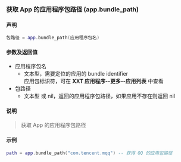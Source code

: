 ### 获取 App 的应用程序包路径 \(**app\.bundle\_path**\)


#### 声明
```lua
包路径 = app.bundle_path(应用程序包名)
```


#### 参数及返回值
- 应用程序包名
    - 文本型，需要定位的应用的 bundle identifier  
    应用包标识符，可在 **XXT 应用程序\-\-更多\-\-应用列表** 中查看  
- 包路径
    - 文本型 或 nil，返回的应用程序包路径，如果应用不存在则返回 nil


#### 说明
> 获取 App 的应用程序包路径  


#### 示例  
```lua
path = app.bundle_path("com.tencent.mqq") -- 获得 QQ 的应用包路径
```

